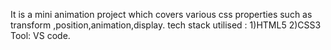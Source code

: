 It is a mini  animation project which covers various css properties such as transform ,position,animation,display.
tech stack utilised :
1)HTML5
2)CSS3
Tool: VS code.
